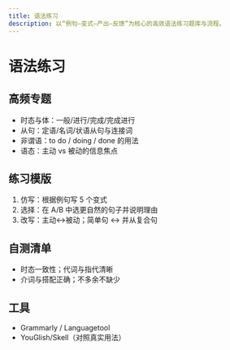 ```yaml
---
title: 语法练习
description: 以“例句—变式—产出—反馈”为核心的高效语法练习题库与流程。
---
```


# 语法练习

## 高频专题

- 时态与体：一般/进行/完成/完成进行
- 从句：定语/名词/状语从句与连接词
- 非谓语：to do / doing / done 的用法
- 语态：主动 vs 被动的信息焦点

## 练习模版

1. 仿写：根据例句写 5 个变式
2. 选择：在 A/B 中选更自然的句子并说明理由
3. 改写：主动↔被动；简单句 ↔ 并从复合句

## 自测清单

- 时态一致性；代词与指代清晰
- 介词与搭配正确；不多余不缺少

## 工具

- Grammarly / Languagetool
- YouGlish/Skell（对照真实用法）


